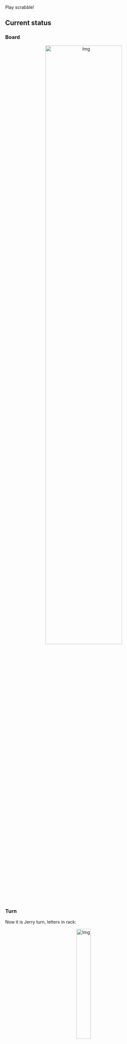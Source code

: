 
Play scrabble!
## Current status
### Board
<p align="center">
<img src="https://raw.githubusercontent.com/radosz99/radosz99/main/board.png" width=70% alt="Img"/>
    </p>
    
### Turn
Now it is Jerry turn, letters in rack:
<p align="center">
<img src="https://raw.githubusercontent.com/radosz99/radosz99/main/rack.png" width=30% alt="Img"/>
</p>

### Game score
| Id | Player name | Points |
  | - | - | - |  
|0 | Tom | 286
|1 | Jerry | 267
## Make the move
Make the move and insert the letters by creating an [issue](https://github.com/radosz99/radosz99/issues/new?title=scrabble%7Cmove%7C7%3AA%3ARIDE&body=Just+push+%27Submit+new+issue%27+or+update+with+your+move.) according to the rules or...

## Possibly best moves  
Are you sure? :smiling_imp: :smiling_imp: :smiling_imp:
<details>
  <summary>Spoiler warning!</summary>
  
  | Id | Move | Issue link | Points |
  | - | - | - | - |  
|1| B:0:advew | [scrabble&#124;move&#124;B:0:advew](https://github.com/radosz99/radosz99/issues/new?title=scrabble%7Cmove%7CB%3A0%3Aadvew&body=Just+push+%27Submit+new+issue%27+or+update+with+your+move.) | 24 
|2| M:2:crew | [scrabble&#124;move&#124;M:2:crew](https://github.com/radosz99/radosz99/issues/new?title=scrabble%7Cmove%7CM%3A2%3Acrew&body=Just+push+%27Submit+new+issue%27+or+update+with+your+move.) | 18 
|3| 2:A:lewd | [scrabble&#124;move&#124;2:A:lewd](https://github.com/radosz99/radosz99/issues/new?title=scrabble%7Cmove%7C2%3AA%3Alewd&body=Just+push+%27Submit+new+issue%27+or+update+with+your+move.) | 16 
|4| M:1:derv | [scrabble&#124;move&#124;M:1:derv](https://github.com/radosz99/radosz99/issues/new?title=scrabble%7Cmove%7CM%3A1%3Aderv&body=Just+push+%27Submit+new+issue%27+or+update+with+your+move.) | 16 
|5| 2:A:veld | [scrabble&#124;move&#124;2:A:veld](https://github.com/radosz99/radosz99/issues/new?title=scrabble%7Cmove%7C2%3AA%3Aveld&body=Just+push+%27Submit+new+issue%27+or+update+with+your+move.) | 16 
|6| B:0:awdl | [scrabble&#124;move&#124;B:0:awdl](https://github.com/radosz99/radosz99/issues/new?title=scrabble%7Cmove%7CB%3A0%3Aawdl&body=Just+push+%27Submit+new+issue%27+or+update+with+your+move.) | 16 
|7| 2:A:weld | [scrabble&#124;move&#124;2:A:weld](https://github.com/radosz99/radosz99/issues/new?title=scrabble%7Cmove%7C2%3AA%3Aweld&body=Just+push+%27Submit+new+issue%27+or+update+with+your+move.) | 16 
|8| B:0:awed | [scrabble&#124;move&#124;B:0:awed](https://github.com/radosz99/radosz99/issues/new?title=scrabble%7Cmove%7CB%3A0%3Aawed&body=Just+push+%27Submit+new+issue%27+or+update+with+your+move.) | 16 
|9| M:1:verd | [scrabble&#124;move&#124;M:1:verd](https://github.com/radosz99/radosz99/issues/new?title=scrabble%7Cmove%7CM%3A1%3Averd&body=Just+push+%27Submit+new+issue%27+or+update+with+your+move.) | 16 
|10| M:2:drew | [scrabble&#124;move&#124;M:2:drew](https://github.com/radosz99/radosz99/issues/new?title=scrabble%7Cmove%7CM%3A2%3Adrew&body=Just+push+%27Submit+new+issue%27+or+update+with+your+move.) | 16 
</details>
    
## Latest moves

| Id | Type | Move / Letters to replace | Created words / New letters | Date | Points | Player | Who |
| - | - | - | - | - | - | - | - |
|16| INSERT | O:7:zobus | ['ZOBUS'] | 11/28/2022, 01:33:23 | 17 | Tom | [radosz99](github.com/radosz99) |
|15| INSERT | 0:A:kaama | ['KAAMA'] | 11/28/2022, 01:32:34 | 33 | Jerry | [radosz99](github.com/radosz99) |
|14| INSERT | D:0:medial | ['MEDIAL'] | 11/28/2022, 01:31:43 | 24 | Tom | [radosz99](github.com/radosz99) |
|13| INSERT | H:0:pugh | ['PUGH'] | 11/28/2022, 01:30:56 | 30 | Jerry | [radosz99](github.com/radosz99) |
|12| INSERT | 3:H:horror | ['HORROR'] | 11/28/2022, 01:30:00 | 26 | Tom | [radosz99](github.com/radosz99) |
|11| INSERT | J:1:verra | ['VERRA'] | 11/28/2022, 01:29:22 | 16 | Jerry | [radosz99](github.com/radosz99) |
|10| INSERT | 7:L:futz | ['FUTZ'] | 11/28/2022, 01:28:21 | 48 | Tom | [radosz99](github.com/radosz99) |
|9| INSERT | L:7:foyle | ['FOYLE'] | 11/28/2022, 01:27:41 | 30 | Jerry | [radosz99](github.com/radosz99) |
|8| INSERT | 5:D:lifeboat | ['LIFEBOAT'] | 11/28/2022, 01:25:25 | 65 | Tom | [radosz99](github.com/radosz99) |
|7| INSERT | 13:G:cinqs | ['CINQS'] | 11/28/2022, 01:20:53 | 36 | Jerry | [radosz99](github.com/radosz99) |
|6| INSERT | 10:H:twirly | ['TWIRLY'] | 11/28/2022, 01:10:36 | 24 | Tom | [radosz99](github.com/radosz99) |
|5| INSERT | H:7:septaria | ['SEPTARIA'] | 11/28/2022, 01:08:56 | 83 | Jerry | [radosz99](github.com/radosz99) |
|4| INSERT | A:7:mining | ['MINING'] | 11/28/2022, 01:07:13 | 30 | Tom | [radosz99](github.com/radosz99) |
|3| INSERT | F:5:fogie | ['FOGIE'] | 11/28/2022, 01:06:26 | 19 | Jerry | [radosz99](github.com/radosz99) |
|2| INSERT | 10:A:ixtle | ['IXTLE'] | 11/28/2022, 01:05:30 | 24 | Tom | [radosz99](github.com/radosz99) |
|1| INSERT | D:7:heiled | ['HEILED'] | 11/28/2022, 01:02:30 | 20 | Jerry | [radosz99](github.com/radosz99) |
|0| INSERT | 7:D:hugest | ['HUGEST'] | 11/28/2022, 00:55:28 | 28 | Tom | [radosz99](github.com/radosz99) |